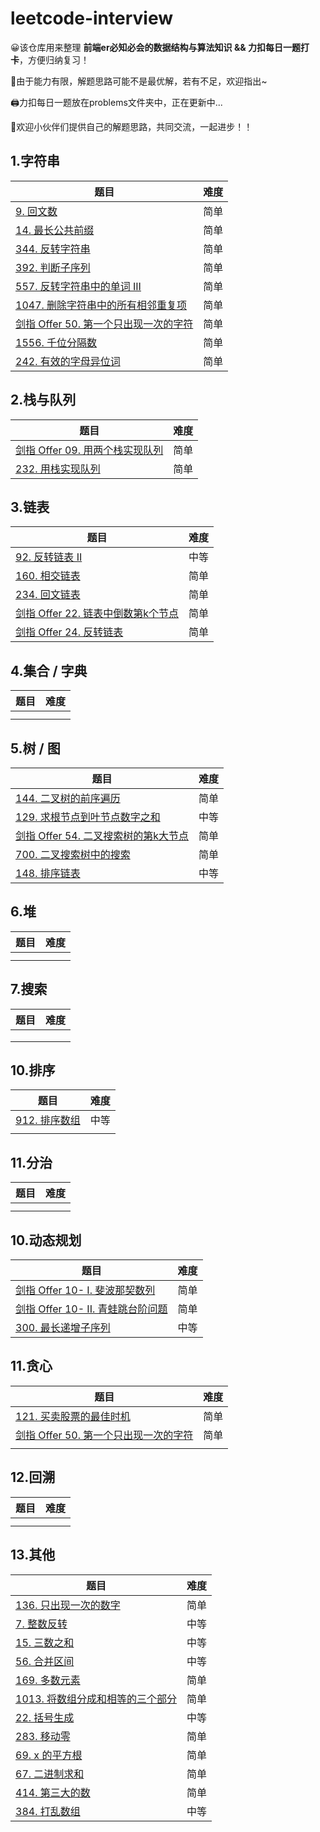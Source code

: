 # leetcode-interview

😀该仓库用来整理 **前端er必知必会的数据结构与算法知识 &amp;&amp; 力扣每日一题打卡**，方便归纳复习！

💪由于能力有限，解题思路可能不是最优解，若有不足，欢迎指出~

🖨️力扣每日一题放在problems文件夹中，正在更新中...

🤣欢迎小伙伴们提供自己的解题思路，共同交流，一起进步！！

## 1.字符串

| 题目                                                         | 难度 |
| ------------------------------------------------------------ | ---- |
| [9. 回文数](https://github.com/bertilchan/leetcode-interview/blob/master/problems/9.%20%E5%9B%9E%E6%96%87%E6%95%B0.md) | 简单 |
| [14. 最长公共前缀](https://github.com/bertilchan/leetcode-interview/blob/master/problems/14.%20%E6%9C%80%E9%95%BF%E5%85%AC%E5%85%B1%E5%89%8D%E7%BC%80.md) | 简单 |
| [344. 反转字符串](https://github.com/bertilchan/leetcode-interview/blob/master/problems/344.%20%E5%8F%8D%E8%BD%AC%E5%AD%97%E7%AC%A6%E4%B8%B2.md) | 简单 |
| [392. 判断子序列](https://github.com/bertilchan/leetcode-interview/blob/master/problems/392.%20%E5%88%A4%E6%96%AD%E5%AD%90%E5%BA%8F%E5%88%97.md) | 简单 |
| [557. 反转字符串中的单词 III](https://github.com/bertilchan/leetcode-interview/blob/master/problems/557.%20%E5%8F%8D%E8%BD%AC%E5%AD%97%E7%AC%A6%E4%B8%B2%E4%B8%AD%E7%9A%84%E5%8D%95%E8%AF%8D%20III.md) | 简单 |
| [1047. 删除字符串中的所有相邻重复项](https://github.com/bertilchan/leetcode-interview/blob/master/problems/1047.%20%E5%88%A0%E9%99%A4%E5%AD%97%E7%AC%A6%E4%B8%B2%E4%B8%AD%E7%9A%84%E6%89%80%E6%9C%89%E7%9B%B8%E9%82%BB%E9%87%8D%E5%A4%8D%E9%A1%B9.md) | 简单 |
| [剑指 Offer 50. 第一个只出现一次的字符](https://github.com/bertilchan/leetcode-interview/blob/master/problems/%E5%89%91%E6%8C%87%20Offer%2050.%20%E7%AC%AC%E4%B8%80%E4%B8%AA%E5%8F%AA%E5%87%BA%E7%8E%B0%E4%B8%80%E6%AC%A1%E7%9A%84%E5%AD%97%E7%AC%A6.md) | 简单 |
| [1556. 千位分隔数](https://leetcode-cn.com/problems/thousand-separator/) | 简单 |
| [242. 有效的字母异位词](https://leetcode-cn.com/problems/valid-anagram/) | 简单 |

## 2.栈与队列

| 题目                                                         | 难度 |
| ------------------------------------------------------------ | ---- |
| [剑指 Offer 09. 用两个栈实现队列](https://github.com/bertilchan/leetcode-interview/blob/master/problems/%E5%89%91%E6%8C%87%20Offer%2009.%20%E7%94%A8%E4%B8%A4%E4%B8%AA%E6%A0%88%E5%AE%9E%E7%8E%B0%E9%98%9F%E5%88%97.md) | 简单 |
| [232. 用栈实现队列](https://github.com/bertilchan/leetcode-interview/blob/master/problems/232.%20%E7%94%A8%E6%A0%88%E5%AE%9E%E7%8E%B0%E9%98%9F%E5%88%97.md) | 简单 |

## 3.链表

| 题目                                                         | 难度 |
| ------------------------------------------------------------ | ---- |
| [92. 反转链表 II](https://github.com/bertilchan/leetcode-interview/blob/master/problems/92.%20%E5%8F%8D%E8%BD%AC%E9%93%BE%E8%A1%A8%20II.md) | 中等 |
| [160. 相交链表](https://github.com/bertilchan/leetcode-interview/blob/master/problems/160.%20%E7%9B%B8%E4%BA%A4%E9%93%BE%E8%A1%A8.md) | 简单 |
| [234. 回文链表](https://github.com/bertilchan/leetcode-interview/blob/master/problems/234.%20%E5%9B%9E%E6%96%87%E9%93%BE%E8%A1%A8.md) | 简单 |
| [剑指 Offer 22. 链表中倒数第k个节点](https://github.com/bertilchan/leetcode-interview/blob/master/problems/%E5%89%91%E6%8C%87%20Offer%2022.%20%E9%93%BE%E8%A1%A8%E4%B8%AD%E5%80%92%E6%95%B0%E7%AC%ACk%E4%B8%AA%E8%8A%82%E7%82%B9.md) | 简单 |
| [剑指 Offer 24. 反转链表](https://github.com/bertilchan/leetcode-interview/blob/master/problems/%E5%89%91%E6%8C%87%20Offer%2024.%20%E5%8F%8D%E8%BD%AC%E9%93%BE%E8%A1%A8.md) | 简单 |

## 4.集合 / 字典

| 题目 | 难度 |
| ---- | ---- |
|      |      |
|      |      |

## 5.树 / 图

| 题目                                                         | 难度 |
| ------------------------------------------------------------ | ---- |
| [144. 二叉树的前序遍历](https://github.com/bertilchan/leetcode-interview/blob/master/problems/144.%20%E4%BA%8C%E5%8F%89%E6%A0%91%E7%9A%84%E5%89%8D%E5%BA%8F%E9%81%8D%E5%8E%86.md) | 简单 |
| [129. 求根节点到叶节点数字之和](https://github.com/bertilchan/leetcode-interview/blob/master/problems/129.%20%E6%B1%82%E6%A0%B9%E8%8A%82%E7%82%B9%E5%88%B0%E5%8F%B6%E8%8A%82%E7%82%B9%E6%95%B0%E5%AD%97%E4%B9%8B%E5%92%8C.md) | 中等 |
| [剑指 Offer 54. 二叉搜索树的第k大节点](https://leetcode-cn.com/problems/er-cha-sou-suo-shu-de-di-kda-jie-dian-lcof/) | 简单 |
| [700. 二叉搜索树中的搜索](https://leetcode-cn.com/problems/search-in-a-binary-search-tree/) | 简单 |
| [148. 排序链表](https://leetcode-cn.com/problems/sort-list/) | 中等 |

## 6.堆

| 题目 | 难度 |
| ---- | ---- |
|      |      |
|      |      |

## 7.搜索

| 题目 | 难度 |
| ---- | ---- |
|      |      |
|      |      |
|      |      |

## 10.排序

| 题目                                                         | 难度 |
| ------------------------------------------------------------ | ---- |
| [912. 排序数组](https://github.com/bertilchan/leetcode-interview/blob/master/problems/912.%20%E6%8E%92%E5%BA%8F%E6%95%B0%E7%BB%84.md) | 中等 |
|                                                              |      |

## 11.分治

| 题目 | 难度 |
| ---- | ---- |
|      |      |
|      |      |

## 10.动态规划

| 题目                                                         | 难度 |
| ------------------------------------------------------------ | ---- |
| [剑指 Offer 10- I. 斐波那契数列](https://github.com/bertilchan/leetcode-interview/blob/master/problems/%E5%89%91%E6%8C%87%20Offer%2010-%20I.%20%E6%96%90%E6%B3%A2%E9%82%A3%E5%A5%91%E6%95%B0%E5%88%97.md) | 简单 |
| [剑指 Offer 10- II. 青蛙跳台阶问题](https://github.com/bertilchan/leetcode-interview/blob/master/problems/%E5%89%91%E6%8C%87%20Offer%2010-%20II.%20%E9%9D%92%E8%9B%99%E8%B7%B3%E5%8F%B0%E9%98%B6%E9%97%AE%E9%A2%98.md) | 简单 |
| [300. 最长递增子序列](https://leetcode-cn.com/problems/longest-increasing-subsequence/) | 中等 |

## 11.贪心

| 题目                                                         | 难度 |
| ------------------------------------------------------------ | ---- |
| [121. 买卖股票的最佳时机](https://github.com/bertilchan/leetcode-interview/blob/master/problems/121.%20%E4%B9%B0%E5%8D%96%E8%82%A1%E7%A5%A8%E7%9A%84%E6%9C%80%E4%BD%B3%E6%97%B6%E6%9C%BA.md) | 简单 |
| [剑指 Offer 50. 第一个只出现一次的字符](https://github.com/bertilchan/leetcode-interview/blob/master/problems/%E5%89%91%E6%8C%87%20Offer%2050.%20%E7%AC%AC%E4%B8%80%E4%B8%AA%E5%8F%AA%E5%87%BA%E7%8E%B0%E4%B8%80%E6%AC%A1%E7%9A%84%E5%AD%97%E7%AC%A6.md) | 简单 |
|                                                              |      |

## 12.回溯

| 题目 | 难度 |
| ---- | ---- |
|      |      |
|      |      |

## 13.其他

| 题目                                                         | 难度 |
| ------------------------------------------------------------ | ---- |
| [136. 只出现一次的数字](https://github.com/bertilchan/leetcode-interview/blob/master/problems/136.%20%E5%8F%AA%E5%87%BA%E7%8E%B0%E4%B8%80%E6%AC%A1%E7%9A%84%E6%95%B0%E5%AD%97.md) | 简单 |
| [7. 整数反转](https://github.com/bertilchan/leetcode-interview/blob/master/problems/7.%20%E6%95%B4%E6%95%B0%E5%8F%8D%E8%BD%AC.md) | 中等 |
| [15. 三数之和](https://github.com/bertilchan/leetcode-interview/blob/master/problems/15.%20%E4%B8%89%E6%95%B0%E4%B9%8B%E5%92%8C.md) | 中等 |
| [56. 合并区间](https://github.com/bertilchan/leetcode-interview/blob/master/problems/56.%20%E5%90%88%E5%B9%B6%E5%8C%BA%E9%97%B4.md) | 中等 |
| [169. 多数元素](https://github.com/bertilchan/leetcode-interview/blob/master/problems/169.%20%E5%A4%9A%E6%95%B0%E5%85%83%E7%B4%A0.md) | 简单 |
| [1013. 将数组分成和相等的三个部分](https://github.com/bertilchan/leetcode-interview/blob/master/problems/1013.%20%E5%B0%86%E6%95%B0%E7%BB%84%E5%88%86%E6%88%90%E5%92%8C%E7%9B%B8%E7%AD%89%E7%9A%84%E4%B8%89%E4%B8%AA%E9%83%A8%E5%88%86.md) | 简单 |
| [22. 括号生成](https://github.com/bertilchan/leetcode-interview/blob/master/problems/22.%20%E6%8B%AC%E5%8F%B7%E7%94%9F%E6%88%90.md) | 中等 |
| [283. 移动零](https://leetcode-cn.com/problems/move-zeroes/) | 简单 |
| [69. x 的平方根 ](https://leetcode-cn.com/problems/sqrtx/)   | 简单 |
| [67. 二进制求和](https://leetcode-cn.com/problems/add-binary/) | 简单 |
| [414. 第三大的数](https://leetcode-cn.com/problems/third-maximum-number/) | 简单 |
| [384. 打乱数组](https://leetcode-cn.com/problems/shuffle-an-array/) | 中等 |